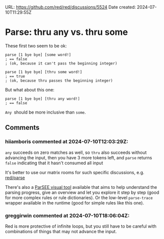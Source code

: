 URL: <https://github.com/red/red/discussions/5524>
Date created: 2024-07-10T11:29:55Z

# Parse: thru any vs. thru some

These first two seem to be ok: 

```
parse [1 bye bye] [some word!]
; == false 
; (ok, because it can't pass the beginning integer)
```

```
parse [1 bye bye] [thru some word!]
; == true
; (ok, because thru passes the beginning integer) 
```



But what about this one:

```
parse [1 bye bye] [thru any word!]
; == false

```
`Any `should be more inclusive than `some`.  


## Comments

### hiiamboris commented at 2024-07-10T12:03:29Z:

`any` succeeds on zero matches as well, so `thru` also succeeds without advancing the input, then you have 3 more tokens left, and `parse` returns `false` indicating that it hasn't consumed all input

It's better to use our matrix rooms for such specific discussions, e.g. [red/parse](https://matrix.to/#/%23red_parse%3Agitter.im?via=gitter.im&via=matrix.org&via=matrix.freyachat.eu)

There's also a [ParSEE visual tool](https://codeberg.org/hiiamboris/red-spaces/src/branch/master/programs/README.md#parsee-parsing-flow-visual-analysis-tool-parsee-red) available that aims to help understand the parsing progress, give an overview and let you explore it step by step (good for more complex rules or rule dictionaries). Or the low-level `parse-trace` wrapper available in the runtime (good for simple rules like this one).

### greggirwin commented at 2024-07-10T18:06:04Z:

Red is more protective of infinite loops, but you still have to be careful with combinations of things that may not advance the input.


